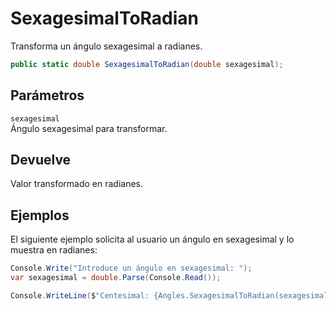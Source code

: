 # SexagesimalToRadian

Transforma un ángulo sexagesimal a radianes.

```csharp
public static double SexagesimalToRadian(double sexagesimal);
```

## Parámetros

`sexagesimal`  
Ángulo sexagesimal para transformar.

## Devuelve

Valor transformado en radianes.

## Ejemplos

El siguiente ejemplo solicita al usuario un ángulo en sexagesimal y lo muestra en radianes:

```csharp
Console.Write("Introduce un ángulo en sexagesimal: ");
var sexagesimal = double.Parse(Console.Read());

Console.WriteLine($"Centesimal: {Angles.SexagesimalToRadian(sexagesimal)}");
```

